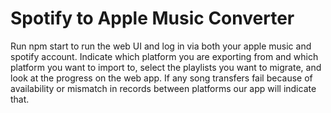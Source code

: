 # Spotify to Apple Music Converter

Run npm start to run the web UI and log in via both your apple music and spotify account. Indicate which platform you are exporting from and which platform you want to import to, select the playlists you want to migrate, and look at the progress on the web app. If any song transfers fail because of availability or mismatch in records between platforms our app will indicate that.
